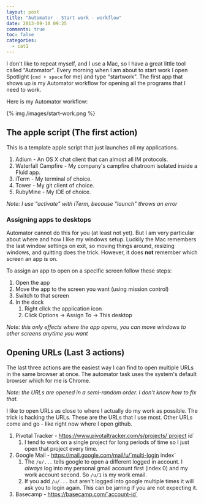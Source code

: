 ```yaml
---
layout: post
title: "Automator - Start work - workflow"
date: 2013-09-10 09:25
comments: true
toc: false
categories: 
  - cat1
---
```


I don't like to repeat myself, and I use a Mac, so I have a great little tool called "Automator".  Every morning when I am about to start work I open Spotlight (`cmd + space` for me) and type "startwork".  The first app that shows up is my Automator workflow for opening all the programs that I need to work.

Here is my Automator workflow:

{% img /images/start-work.png %}

<!-- more -->

## The apple script (The first action) ##

This is a template apple script that just launches all my applications.

1. Adium - An OS X chat client that can almost all IM protocols.
1. Waterfall Campfire - My company's campfire chatroom isolated inside a Fluid app.
1. iTerm - My terminal of choice.
1. Tower - My git client of choice.
1. RubyMine - My IDE of choice.

*Note: I use "activate" with iTerm, because "launch" throws an error*

### Assigning apps to desktops ###

Automator cannot do this for you (at least not yet).  But I am very particular about where and how I like my windows setup.  Luckily the Mac remembers the last window settings on exit, so moving things around, resizing windows, and quitting does the trick.  However, it does **not** remember which screen an app is on.

To assign an app to open on a specific screen follow these steps:

1. Open the app
1. Move the app to the screen you want (using mission control)
1. Switch to that screen
1. In the dock
    1. Right click the application icon
    1. Click Options -> Assign To -> This desktop

*Note: this only effects where the app opens, you can move windows to other screens anytime you want*

## Opening URLs (Last 3 actions) ##

The last three actions are the easiest way I can find to open multiple URLs in the same browser at once.  The automator task uses the system's default browser which for me is Chrome.

*Note: the URLs are opened in a semi-random order.  I don't know how to fix that.*

I like to open URLs as close to where I actually do my work as possible.  The trick is hacking the URLs.  These are the URLs that I use most.  Other URLs come and go - like right now where I open github.

1. Pivotal Tracker - https://www.pivotaltracker.com/s/projects/`project id`
    1. I tend to work on a single project for long periods of time so I just open that project every time.
1. Google Mail - https://mail.google.com/mail/u/`multi-login index`
    1. The `/u/...` tells google to open a different logged in account.  I *always* log into my personal gmail account first (index 0) and my work account second.  So `/u/1` is my work email.
    1. If you add `/u/...` but aren't logged into google multiple times it will ask you to login again.  This can be jarring if you are not expecting it.
1. Basecamp - https://basecamp.com/`account-id`
